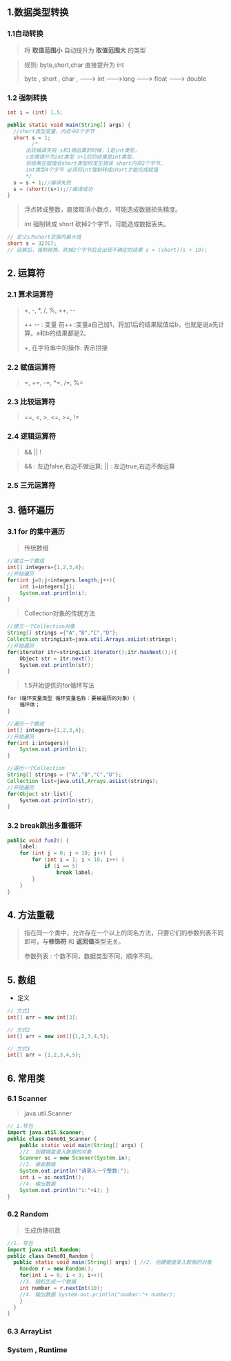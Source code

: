 ## 1.数据类型转换

### 1.1自动转换

>  将 **取值范围小** 自动提升为 **取值范围大** 的类型 

> 规则: byte,short,char 直接提升为 int
>
> byte , short , char , --->  int --->long ---> float ---> double

### 1.2 强制转换

```java
int i = (int) 1.5;

public static void main(String[] args) { 
  //short类型变量，内存中2个字节
  short s = 1;
  		/*
      出现编译失败 s和1做运算的时候，1是int类型，
      s会被提升为int类型 s+1后的结果是int类型，
      将结果在赋值会short类型时发生错误 short内存2个字节，
      int类型4个字节 必须将int强制转成short才能完成赋值
      */
  s = s + 1;//编译失败
  s = (short)(s+1);//编译成功
}
```

> 浮点转成整数，直接取消小数点，可能造成数据损失精度。
>
> int 强制转成 short 砍掉2个字节，可能造成数据丢失。

```java
// 定义s为short范围内最大值
short s = 32767;
// 运算后，强制转换，砍掉2个字节后会出现不确定的结果 s = (short)(s + 10);
```

## 2. 运算符

### 2.1 算术运算符

> +,  -,  *,  /,  %,  ++,  --
>
> ++  --  :  变量 前++ :变量a自己加1，将加1后的结果赋值给b，也就是说a先计算。a和b的结果都是2。
>
> +, 在字符串中的操作: 表示拼接

### 2.2 赋值运算符

> =,   +=,   -=,   *=,   /=,   %=

### 2.3 比较运算符

> ==,   <,  >,  <=,  >=,  !=

### 2.4 逻辑运算符

>  &&   ||  ! 

> && : 左边false,右边不做运算;	|| : 左边true,右边不做运算

### 2.5 三元运算符

## 3. 循环遍历

### 3.1 for 的集中遍历

> 传统数组

```java
//建立一个数组
int[] integers={1,2,3,4};
//开始遍历
for(int j=0;j<integers.length;j++){
    int i=integers[j];
    System.out.println(i);
}
```

> Collection对象的传统方法

```java
//建立一个Collection对象
String[] strings ={"A","B","C","D"};
Collection stringList=java.util.Arrays.asList(strings);
//开始遍历
for(iterator itr=stringList.iterator();itr.hasNext();){
    Object str = itr.next();
    System.out.println(str);
}
```

> 1.5开始提供的for循环写法

```java
for（循环变量类型 循环变量名称：要被遍历的对象）{
    循环体；
}

//遍历一个数组
int[] integers={1,2,3,4};
//开始遍历
for(int i:integers){
    System.out.println(i);
}

//遍历一个Collection
String[] strings = {"A","B","C","D"};
Collection list=java.util,Arrays.asList(strings);
//开始遍历
for(Object str:list){
    System.out.println(str);
}
```

### 3.2 break跳出多重循环

```java
public void fun2() { 
    label: 
    for (int j = 0; j < 10; j++) { 
        for (int i = 1; i < 10; i++) { 
            if (i == 5)  
                break label; 
        } 
    }
}
```

## 4. 方法重载

> 指在同一个类中，允许存在一个以上的同名方法，只要它们的参数列表不同即可，与**修饰符**  和 **返回值**类型无关。
>
> 参数列表 : 个数不同，数据类型不同，顺序不同。



##  5. 数组

+ 定义

```java
// 方式1
int[] arr = new int[3];

// 方式2
int[] arr = new int[]{1,2,3,4,5};

// 方式3
int[] arr = {1,2,3,4,5};
```



## 6. 常用类

### 6.1 Scanner

> java.util.Scanner

```java
// 1.导包
import java.util.Scanner; 
public class Demo01_Scanner {
	public static void main(String[] args) { 
    //2. 创建键盘录入数据的对象
    Scanner sc = new Scanner(System.in);
    //3. 接收数据 
    System.out.println("请录入一个整数:"); 
    int i = sc.nextInt();
    //4. 输出数据
    System.out.println("i:"+i); }
}
```



### 6.2 Random

> 生成伪随机数

```java
//1. 导包
import java.util.Random;
public class Demo01_Random {
  public static void main(String[] args) { //2. 创建键盘录入数据的对象
    Random r = new Random();
    for(int i = 0; i < 3; i++){
    //3. 随机生成一个数据
    int number = r.nextInt(10);
    //4. 输出数据 System.out.println("number:"+ number);
    } 
  }
}
```

### 6.3 ArrayList

### System , Runtime



















